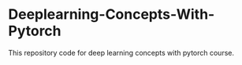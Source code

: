 # Deeplearning-Concepts-With-Pytorch
This repository code for deep learning concepts with pytorch course.
